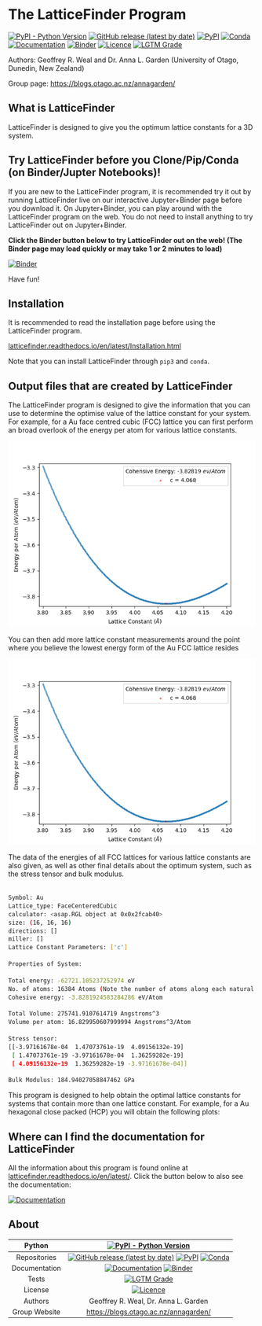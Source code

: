 # The LatticeFinder Program

[![PyPI - Python Version](https://img.shields.io/pypi/pyversions/LatticeFinder)](https://docs.python.org/3/)
[![GitHub release (latest by date)](https://img.shields.io/github/v/release/GardenGroupUO/LatticeFinder)](https://github.com/GardenGroupUO/LatticeFinder)
[![PyPI](https://img.shields.io/pypi/v/LatticeFinder)](https://pypi.org/project/LatticeFinder/)
[![Conda](https://img.shields.io/conda/v/gardengroupuo/latticefinder)](https://anaconda.org/GardenGroupUO/latticefinder)
[![Documentation](https://img.shields.io/badge/Docs-click%20here-brightgreen)](https://latticefinder.readthedocs.io/en/latest/)
[![Binder](https://mybinder.org/badge_logo.svg)](https://mybinder.org/v2/gh/GardenGroupUO/Organisms_Jupyter_Examples/main?urlpath=lab)
[![Licence](https://img.shields.io/github/license/GardenGroupUO/LatticeFinder)](https://www.gnu.org/licenses/agpl-3.0.en.html)
[![LGTM Grade](https://img.shields.io/lgtm/grade/python/github/GardenGroupUO/LatticeFinder)](https://lgtm.com/projects/g/GardenGroupUO/LatticeFinder/context:python)

Authors: Geoffrey R. Weal and Dr. Anna L. Garden (University of Otago, Dunedin, New Zealand)

Group page: https://blogs.otago.ac.nz/annagarden/

## What is LatticeFinder

LatticeFinder is designed to give you the optimum lattice constants for a 3D system. 

## Try LatticeFinder before you Clone/Pip/Conda (on Binder/Jupter Notebooks)!

If you are new to the LatticeFinder program, it is recommended try it out by running LatticeFinder live on our interactive Jupyter+Binder page before you download it. On Jupyter+Binder, you can play around with the LatticeFinder program on the web. You do not need to install anything to try LatticeFinder out on Jupyter+Binder. 

**Click the Binder button below to try LatticeFinder out on the web! (The Binder page may load quickly or may take 1 or 2 minutes to load)**

[![Binder](https://mybinder.org/badge_logo.svg)](https://mybinder.org/v2/gh/GardenGroupUO/Organisms_Jupyter_Examples/main?urlpath=lab)

Have fun!

## Installation

It is recommended to read the installation page before using the LatticeFinder program. 

[latticefinder.readthedocs.io/en/latest/Installation.html](https://latticefinder.readthedocs.io/en/latest/Installation.html)

Note that you can install LatticeFinder through ``pip3`` and ``conda``. 

## Output files that are created by LatticeFinder

The LatticeFinder program is designed to give the information that you can use to determine the optimise value of the lattice constant for your system. For example, for a Au face centred cubic (FCC) lattice you can first perform an broad overlook of the energy per atom for various lattice constants.

<p align="center">
	<img src="https://github.com/GardenGroupUO/LatticeFinder/blob/main/Documentation/source/Results/FCC_Focused/Energy_Vs_Lattice_Constant.png">
</p>

You can then add more lattice constant measurements around the point where you believe the lowest energy form of the Au FCC lattice resides

<p align="center">
	<img src="https://github.com/GardenGroupUO/LatticeFinder/blob/main/Documentation/source/Results/FCC_Focused/Energy_Vs_Lattice_Constant.png">
</p>

The data of the energies of all FCC lattices for various lattice constants are also given, as well as other final details about the optimum system, such as the stress tensor and bulk modulus.

```bash

Symbol: Au
Lattice_type: FaceCenteredCubic
calculator: <asap.RGL object at 0x0x2fcab40>
size: (16, 16, 16)
directions: []
miller: []
Lattice Constant Parameters: ['c']

Properties of System: 

Total energy: -62721.105237252974 eV
No. of atoms: 16384 Atoms (Note the number of atoms along each natural direction of the bulk is (16, 16, 16))
Cohesive energy: -3.8281924583284286 eV/Atom

Total Volume: 275741.9107614719 Angstroms^3
Volume per atom: 16.829950607999994 Angstroms^3/Atom

Stress tensor:
[[-3.97161678e-04  1.47073761e-19  4.09156132e-19]
 [ 1.47073761e-19 -3.97161678e-04  1.36259282e-19]
 [ 4.09156132e-19  1.36259282e-19 -3.97161678e-04]]

Bulk Modulus: 184.94027058847462 GPa

```

This program is designed to help obtain the optimal lattice constants for systems that contain more than one lattice constant. For example, for a Au hexagonal close packed (HCP) you will obtain the following plots:



## Where can I find the documentation for LatticeFinder

All the information about this program is found online at [latticefinder.readthedocs.io/en/latest/](https://latticefinder.readthedocs.io/en/latest/). Click the button below to also see the documentation: 

[![Documentation](https://img.shields.io/badge/Docs-click%20here-brightgreen)](https://latticefinder.readthedocs.io/en/latest/)

## About

<div align="center">

| Python | [![PyPI - Python Version](https://img.shields.io/pypi/pyversions/LatticeFinder)](https://docs.python.org/3/) | 
|:----------------------:|:-------------------------------------------------------------:|
| Repositories | [![GitHub release (latest by date)](https://img.shields.io/github/v/release/GardenGroupUO/LatticeFinder)](https://github.com/GardenGroupUO/LatticeFinder) [![PyPI](https://img.shields.io/pypi/v/LatticeFinder)](https://pypi.org/project/LatticeFinder/) [![Conda](https://img.shields.io/conda/v/gardengroupuo/latticefinder)](https://anaconda.org/GardenGroupUO/latticefinder) |
| Documentation | [![Documentation](https://img.shields.io/badge/Docs-click%20here-brightgreen)](https://latticefinder.readthedocs.io/en/latest/) [![Binder](https://mybinder.org/badge_logo.svg)](https://mybinder.org/v2/gh/GardenGroupUO/Organisms_Jupyter_Examples/main?urlpath=lab) | 
| Tests | [![LGTM Grade](https://img.shields.io/lgtm/grade/python/github/GardenGroupUO/LatticeFinder)](https://lgtm.com/projects/g/GardenGroupUO/LatticeFinder/context:python)
| License | [![Licence](https://img.shields.io/github/license/GardenGroupUO/LatticeFinder)](https://www.gnu.org/licenses/agpl-3.0.en.html) |
| Authors | Geoffrey R. Weal, Dr. Anna L. Garden |
| Group Website | https://blogs.otago.ac.nz/annagarden/ |

</div>




